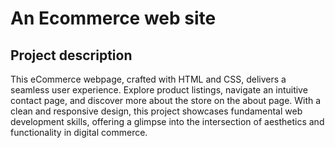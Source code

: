 # An Ecommerce web site

## Project description

This eCommerce webpage, crafted with HTML and CSS, delivers a seamless user experience. Explore product listings, navigate an intuitive contact page, and discover more about the store on the about page. With a clean and responsive design, this project showcases fundamental web development skills, offering a glimpse into the intersection of aesthetics and functionality in digital commerce.

